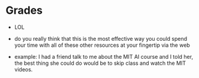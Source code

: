 # Grades
* LOL

* do you really think that this is the most effective way you could spend your time with all of these other resources at your fingertip via the web
* example: I had a friend talk to me about the MIT AI course and I told her, the best thing she could do would be to skip class and watch the MIT videos. 